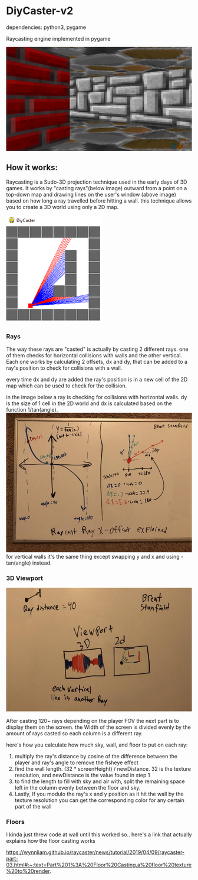 # DiyCaster-v2
  dependencies: python3, pygame
  
  Raycasting engine implemented in pygame

  
  ![3D View](readme_images/3d.png)

  
  ## How it works:
  
  Raycasting is a Sudo-3D projection technique used in the early days of 3D games. It works by "casting rays"(below image) outward from a point on a top-down map and drawing lines on the user's window (above image) based on how long a ray travelled before hitting a wall. this technique allows you to create a 3D world using only a 2D map.

  ![2D View](readme_images/2d.png)

  ### Rays
  The way these rays are "casted" is actually by casting 2 different rays. one of them checks for horizontal collisions with walls and the other vertical. Each one works by calculating 2 offsets, dx and dy, that can be added to a ray's position to check for collisions with a wall.

  every time dx and dy are added the ray's position is in a new cell of the 2D map which can be used to check for the collision.

  in the image below a ray is checking for collisions with horizontal walls. dy is the size of 1 cell in the 2D world and dx is calculated based on the function 1/tan(angle).
  ![dx Explained](readme_images/dx.jpg)
  for vertical walls it's the same thing except swapping y and x and using -tan(angle) instead.

  ### 3D Viewport

  ![viewport](readme_images/viewport.jpg)

  After casting 120~ rays depending on the player FOV the next part is to display them on the screen. the Width of the screen is divided evenly by the amount of rays casted so each column is a different ray. 
  
  here's how you calculate how much sky, wall, and floor to put on each ray:
  1. multiply the ray's distance by cosine of the difference between the player and ray's angle to remove the fisheye effect
  2. find the wall length. (32 * screenHeight) / newDistance. 32 is the texture resolution, and newDistance is the value found in step 1
  3. to find the length to fill with sky and air with, split the remaining space left in the column evenly between the floor and sky.
  4. Lastly, If you modulo the ray's x and y position as it hit the wall by the texture resolution you can get the corresponding color for any certain part of the wall

  ### Floors
  I kinda just threw code at wall until this worked so.. here's a link that actually explains how the floor casting works
  
  https://wynnliam.github.io/raycaster/news/tutorial/2019/04/09/raycaster-part-03.html#:~:text=Part%201%3A%20Floor%20Casting,a%20floor%20texture%20to%20render.